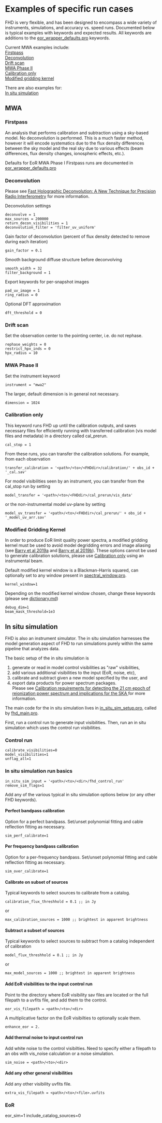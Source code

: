 # Examples of specific run cases    
FHD is very flexible, and has been designed to encompass a wide variety of instruments, simulations, and accuracy vs. speed runs. Documented below is typical examples with keywords and expected results. All keywords are additions to the [eor_wrapper_defaults.pro](https://github.com/EoRImaging/pipeline_scripts/blob/master/FHD_IDL_wrappers/eor_wrapper_defaults.pro) keywords.    

Current MWA examples include:   
[Firstpass](#firstpass)   
[Deconvolution](#deconvolution)   
[Drift scan](#drift-scan)   
[MWA Phase II](#mwa-phase-ii)   
[Calibration only](calibration-only)  
[Modified gridding kernel](#modified-gridding-kernel)  

There are also examples for:    
[In situ simulation](#in-situ-simulation)


## MWA    

### Firstpass
An analysis that performs calibration and subtraction using a sky-based model. No deconvolution is performed. This is a much faster method, however it will encode systematics due to the flux density differences between the sky model and the real sky due to various effects (beam differences, flux density changes, ionospheric effects, etc.).

Defaults for EoR MWA Phase I Firstpass runs are documented in [eor_wrapper_defaults.pro](https://github.com/EoRImaging/pipeline_scripts/blob/master/FHD_IDL_wrappers/eor_wrapper_defaults.pro)

### Deconvolution 
Please see [
Fast Holographic Deconvolution: A New Technique for Precision Radio Interferometry](http://adsabs.harvard.edu/cgi-bin/bib_query?arXiv:1209.1653) for more information.

Deconvolution settings   
~~~
deconvolve = 1 
max_sources = 200000
return_decon_visibilities = 1
deconvolution_filter = 'filter_uv_uniform'
~~~

Gain factor of deconvolution (percent of flux density detected to remove during each iteration)
~~~
gain_factor = 0.1
~~~

Smooth background diffuse structure before deconvolving
~~~
smooth_width = 32
filter_background = 1
~~~

Export keywords for per-snapshot images
~~~
pad_uv_image = 1
ring_radius = 0
~~~

Optional DFT approximation
~~~
dft_threshold = 0
~~~

### Drift scan
Set the observation center to the pointing center, i.e. do not rephase.  
~~~
rephase_weights = 0 
restrict_hpx_inds = 0
hpx_radius = 10
~~~

### MWA Phase II
Set the instrument keyword
~~~
instrument = "mwa2"
~~~
The larger, default dimension is in general not necessary. 
~~~
dimension = 1024
~~~

### Calibration only
This keyword runs FHD up until the calibration outputs, and saves necessary files for efficiently running with transferred calibration (vis model files and metadata) in a directory called cal_prerun.
~~~
cal_stop = 1
~~~
From these runs, you can transfer the calibration solutions. For example, from each observation
~~~
transfer_calibration = '<path>/<to>/<FHDdir>/calibration/' + obs_id + '_cal.sav'
~~~

For model visibilities seen by an instrument, you can transfer from the cal_stop run by setting
~~~
model_transfer = '<path>/<to>/<FHDdir>/cal_prerun/vis_data'
~~~
or the non-instrumental model uv-plane by setting
~~~
model_uv_transfer = '<path>/<to>/<FHDdir>/cal_prerun/' + obs_id + '_model_uv_arr.sav'
~~~


### Modified Gridding Kernel
In order to produce EoR limit quality power spectra, a modified gridding kernel must be used to avoid model degridding errors and image aliasing (see [Barry et al 2019a](https://arxiv.org/abs/1901.02980) and [Barry et al 2019b](https://arxiv.org/abs/1909.00561)). These options cannot be used to generate calibration solutions, please use [Calibration only](calibration-only) using an instrumental beam. 

Default modified kernel window is a Blackman-Harris squared, can optionally set to any window present in [spectral_window.pro](https://github.com/EoRImaging/fhdps_utils/blob/master/spectral_window.pro).
~~~
kernel_window=1
~~~
Depending on the modified kernel window chosen, change these keywords (please see [dictionary.md](https://github.com/EoRImaging/FHD/blob/master/dictionary.md)) 
~~~
debug_dim=1
beam_mask_threshold=1e3
~~~


## In situ simulation      

FHD is also an instrument simulator. The in situ simulation harnesses the model generation aspect of FHD to run simulations purely within the same pipeline that analyzes data. 

The basic setup of the in situ simulation is    
1) generate or read in model control visibilities as "raw" visibilities,    
2) add various additional visibilities to the input (EoR, noise, etc),
3) calibrate and subtract given a new model specified by the user, and 
4) export data products for power spectrum packages.    
Please see [Calibration requirements for detecting the 21 cm epoch of reionization power spectrum and implications for the SKA
](http://adsabs.harvard.edu/cgi-bin/bib_query?arXiv:1603.00607) for more information.

The main code for the in situ simulation lives in [in_situ_sim_setup.pro](https://github.com/EoRImaging/FHD/blob/master/simulation/in_situ/in_situ_sim_setup.pro), called by [fhd_main.pro](https://github.com/EoRImaging/FHD/blob/master/fhd_core/fhd_main.pro). 

First, run a control run to generate input visibilities. Then, run an in situ simulation which uses the control run visibilities.

### Control run  
~~~
calibrate_visibilities=0
model_visibilities=1
unflag_all=1
~~~   

### In situ simulation run basics
~~~
in_situ_sim_input = '<path>/<to>/<dir>/fhd_control_run'
remove_sim_flags=1
~~~   

Add any of the various typical in situ simulation options below (or any other FHD keywords).

#### Perfect bandpass calibration
Option for a perfect bandpass. Set/unset polynomial fitting and cable reflection fitting as necessary.
~~~
sim_perf_calibrate=1
~~~

#### Per frequency bandpass calibration
Option for a per-frequency bandpass. Set/unset polynomial fitting and cable reflection fitting as necessary.
~~~
sim_over_calibrate=1
~~~

#### Calibrate on subset of sources
Typical keywords to select sources to calibrate from a catalog.
~~~
calibration_flux_threshhold = 0.1 ;; in Jy
~~~
or 
~~~
max_calibration_sources = 1000 ;; brightest in apparent brightness
~~~

#### Subtract a subset of sources
Typical keywords to select sources to subtract from a catalog independent of calibration
~~~
model_flux_threshhold = 0.1 ;; in Jy
~~~
or 
~~~
max_model_sources = 1000 ;; brightest in apparent brightness
~~~

#### Add EoR visibilities to the input control run
Point to the directory where EoR visibility sav files are located or the full filepath to a uvfits file, and add them to the control. 
~~~
eor_vis_filepath = <path>/<to>/<dir>
~~~
A multiplicative factor on the EoR visibilties to optionally scale them.
~~~
enhance_eor = 2.
~~~

#### Add thermal noise to input control run
Add white noise to the control visibilties. Need to specify either a filepath to an obs with vis_noise calculation or a noise simulation.
~~~
sim_noise = <path>/<to>/<dir>
~~~

#### Add any other general visibilities
Add any other visibility uvfits file.
~~~
extra_vis_filepath = <path>/<to>/<file>.uvfits
~~~


### EoR <br />

eor_sim=1
include_catalog_sources=0
